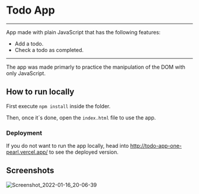 # Todo App

---
App made with plain JavaScript that has the following features:

* Add a todo.
* Check a todo as completed.

---
The app was made primarly to practice the manipulation of the DOM with only JavaScript.

## How to run locally

First execute `npm install` inside the folder.

Then, once it´s done, open the `index.html` file to use the app.

### Deployment

If you do not want to run the app locally, head into <http://todo-app-one-pearl.vercel.app/> to see the deployed version.

## Screenshots

![Screenshot_2022-01-16_20-06-39](https://user-images.githubusercontent.com/72778896/149681931-adf58071-4aee-4d12-842c-314bde6b315b.png)

